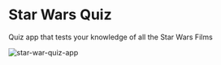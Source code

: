 # Star Wars Quiz
Quiz app that tests your knowledge of all the Star Wars Films

![star-war-quiz-app](https://user-images.githubusercontent.com/53308172/65086872-4e009d00-d968-11e9-8091-4c3b60c1508a.png)
